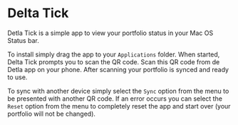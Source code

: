 # Delta Tick

Detla Tick is a simple app to view your portfolio status in your Mac OS Status bar.

To install simply drag the app to your `Applications` folder.
When started, Delta Tick prompts you to scan the QR code. Scan this QR code from de Detla app on your phone. After scanning your portfolio is synced and ready to use.

To sync with another device simply select the `Sync` option from the menu to be presented with another QR code. If an error occurs you can select the `Reset` option from the menu to completely reset the app and start over (your portfolio will not be changed).

